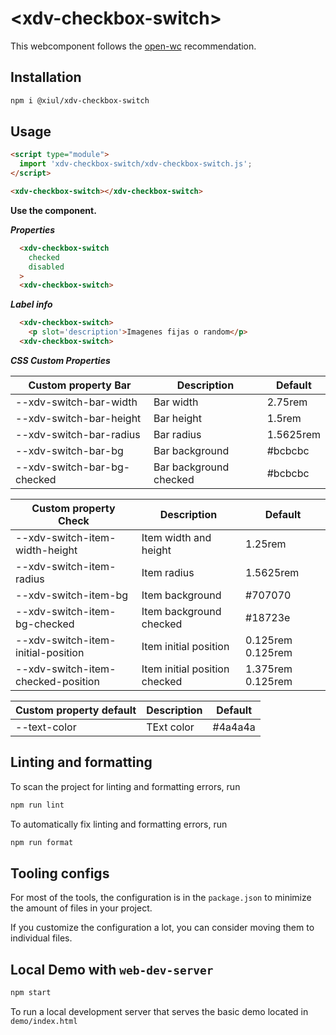 # \<xdv-checkbox-switch>

This webcomponent follows the [open-wc](https://github.com/open-wc/open-wc) recommendation.

## Installation

```bash
npm i @xiul/xdv-checkbox-switch
```

## Usage

```html
<script type="module">
  import 'xdv-checkbox-switch/xdv-checkbox-switch.js';
</script>

<xdv-checkbox-switch></xdv-checkbox-switch>
```

**Use the component.**

***Properties***
```html
  <xdv-checkbox-switch
    checked
    disabled
  >
  <xdv-checkbox-switch>
```

***Label info***
```html
  <xdv-checkbox-switch>
    <p slot='description'>Imagenes fijas o random</p>
  <xdv-checkbox-switch>
```

***CSS Custom Properties***

| Custom property  Bar         | Description            | Default          |
|------------------------------|------------------------|------------------|
| --xdv-switch-bar-width       | Bar width              | 2.75rem          | 
| --xdv-switch-bar-height      | Bar height             | 1.5rem           |
| --xdv-switch-bar-radius      | Bar radius             | 1.5625rem        |
| --xdv-switch-bar-bg          | Bar background         | #bcbcbc          |
| --xdv-switch-bar-bg-checked  | Bar background checked | #bcbcbc          |


| Custom property  Check              | Description                   | Default            |
|-------------------------------------|-------------------------------|--------------------|
| --xdv-switch-item-width-height      | Item width and height         | 1.25rem            | 
| --xdv-switch-item-radius            | Item radius                   | 1.5625rem          |
| --xdv-switch-item-bg                | Item background               | #707070            |
| --xdv-switch-item-bg-checked        | Item background checked       | #18723e            |
| --xdv-switch-item-initial-position  | Item initial position         | 0.125rem 0.125rem  |
| --xdv-switch-item-checked-position  | Item initial position checked | 1.375rem 0.125rem  |


| Custom property  default          | Description            | Default          |
|-----------------------------------|------------------------|------------------|
| --text-color                      | TExt color             | #4a4a4a          | 


## Linting and formatting

To scan the project for linting and formatting errors, run

```bash
npm run lint
```

To automatically fix linting and formatting errors, run

```bash
npm run format
```


## Tooling configs

For most of the tools, the configuration is in the `package.json` to minimize the amount of files in your project.

If you customize the configuration a lot, you can consider moving them to individual files.

## Local Demo with `web-dev-server`

```bash
npm start
```

To run a local development server that serves the basic demo located in `demo/index.html`
